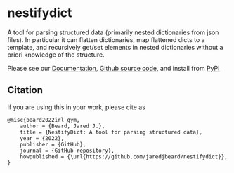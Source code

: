 # nestifydict
A tool for parsing structured data (primarily nested dictionaries from json files). In particular it can flatten dictionaries, map flattened dicts to a template, and recursively get/set elements in nested dictionaries without a priori knowledge of the structure.

Please see our [Documentation](https://nestifydict.readthedocs.io/en/latest/), 
[Github source code](https://github.com/jaredjbeard/nestifydict), 
and install from [PyPi](https://pypi.org/project/nestifydict/)

Citation
--------
If you are using this in your work, please cite as

```
@misc{beard2022irl_gym,
    author = {Beard, Jared J.},
    title = {NestifyDict: A tool for parsing structured data},
    year = {2022},
    publisher = {GitHub},
    journal = {GitHub repository},
    howpublished = {\url{https://github.com/jaredjbeard/nestifydict}},
}
```